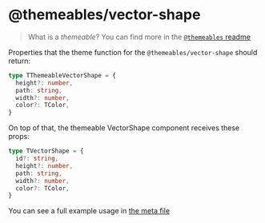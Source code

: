 # @themeables/vector-shape

> What is a _themeable_? You can find more in the [`@themeables` readme](..)

Properties that the theme function for the `@themeables/vector-shape` should return:

```ts
type TThemeableVectorShape = {
  height?: number,
  path: string,
  width?: number,
  color?: TColor,
}
```

On top of that, the themeable VectorShape component receives these props:

```ts
type TVectorShape = {
  id?: string,
  height?: number,
  path: string,
  width?: number,
  color?: TColor,
}
```

You can see a full example usage in [the meta file](meta.tsx)
